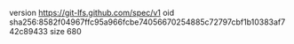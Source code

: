 version https://git-lfs.github.com/spec/v1
oid sha256:8582f04967ffc95a966fcbe74056670254885c72797cbf1b10383af742c89433
size 680
